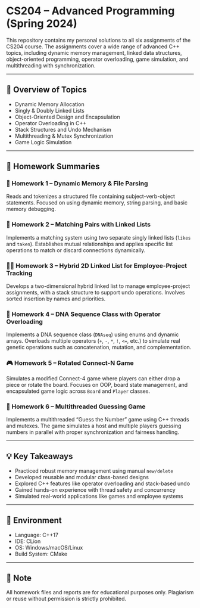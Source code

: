 # CS204 – Advanced Programming (Spring 2024)

This repository contains my personal solutions to all six assignments of the CS204 course. The assignments cover a wide range of advanced C++ topics, including dynamic memory management, linked data structures, object-oriented programming, operator overloading, game simulation, and multithreading with synchronization.

---

## 🧠 Overview of Topics

- Dynamic Memory Allocation
- Singly & Doubly Linked Lists
- Object-Oriented Design and Encapsulation
- Operator Overloading in C++
- Stack Structures and Undo Mechanism
- Multithreading & Mutex Synchronization
- Game Logic Simulation

---

## 📂 Homework Summaries

### 📝 Homework 1 – Dynamic Memory & File Parsing
Reads and tokenizes a structured file containing subject-verb-object statements. Focused on using dynamic memory, string parsing, and basic memory debugging.

### 🔗 Homework 2 – Matching Pairs with Linked Lists
Implements a matching system using two separate singly linked lists (`likes` and `taken`). Establishes mutual relationships and applies specific list operations to match or discard connections dynamically.

### 🧑‍💼 Homework 3 – Hybrid 2D Linked List for Employee-Project Tracking
Develops a two-dimensional hybrid linked list to manage employee-project assignments, with a stack structure to support undo operations. Involves sorted insertion by names and priorities.

### 🧬 Homework 4 – DNA Sequence Class with Operator Overloading
Implements a DNA sequence class (`DNAseq`) using enums and dynamic arrays. Overloads multiple operators (`+`, `-`, `*`, `!`, `<=`, etc.) to simulate real genetic operations such as concatenation, mutation, and complementation.

### 🎮 Homework 5 – Rotated Connect-N Game
Simulates a modified Connect-4 game where players can either drop a piece or rotate the board. Focuses on OOP, board state management, and encapsulated game logic across `Board` and `Player` classes.

### 🔄 Homework 6 – Multithreaded Guessing Game
Implements a multithreaded “Guess the Number” game using C++ threads and mutexes. The game simulates a host and multiple players guessing numbers in parallel with proper synchronization and fairness handling.

---

## 💡 Key Takeaways
- Practiced robust memory management using manual `new/delete`
- Developed reusable and modular class-based designs
- Explored C++ features like operator overloading and stack-based undo
- Gained hands-on experience with thread safety and concurrency
- Simulated real-world applications like games and employee systems

---

## 🔧 Environment
- Language: C++17
- IDE: CLion
- OS: Windows/macOS/Linux
- Build System: CMake

---

## 📎 Note
All homework files and reports are for educational purposes only. Plagiarism or reuse without permission is strictly prohibited.

